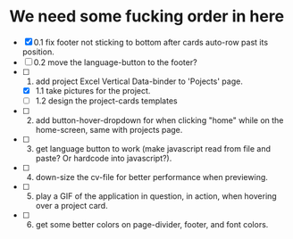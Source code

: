# We need some fucking order in here
- [x] 0.1 fix footer not sticking to bottom after cards auto-row past its position.
- [ ] 0.2 move the language-button to the footer?
- [ ] 1. add project Excel Vertical Data-binder to 'Pojects' page.
    - [x] 1.1 take pictures for the project.
    - [ ] 1.2 design the project-cards templates
- [ ] 2. add button-hover-dropdown for when clicking "home" while on the home-screen, same with projects page.
- [ ] 3. get language button to work (make javascript read from file and paste? Or hardcode into javascript?).
- [ ] 4. down-size the cv-file for better performance when previewing.
- [ ] 5. play a GIF of the application in question, in action, when hovering over a project card.
- [ ] 6. get some better colors on page-divider, footer, and font colors.